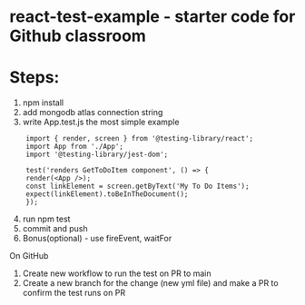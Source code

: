 # react-test-example - starter code for Github classroom

# Steps:
1. npm install
2. add mongodb atlas connection string
3. write App.test.js
the most simple example
```
    import { render, screen } from '@testing-library/react';
    import App from './App';
    import '@testing-library/jest-dom';
    
    test('renders GetToDoItem component', () => {
	render(<App />);
	const linkElement = screen.getByText('My To Do Items');
	expect(linkElement).toBeInTheDocument();
    });
 ```
4. run npm test
5. commit and push
6. Bonus(optional) - use fireEvent, waitFor 

On GitHub
1. Create new workflow to run the test on PR to main
2. Create a new branch for the change (new yml file) and make a PR to confirm the test runs on PR
